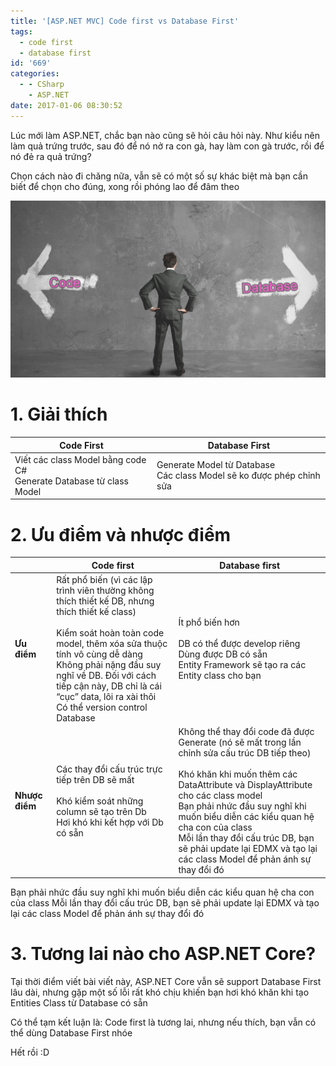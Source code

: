 ```yaml
---
title: '[ASP.NET MVC] Code first vs Database First'
tags:
  - code first
  - database first
id: '669'
categories:
  - - CSharp
    - ASP.NET
date: 2017-01-06 08:30:52
---
```


Lúc mới làm ASP.NET, chắc bạn nào cũng sẽ hỏi câu hỏi này. Như kiểu nên làm quả trứng trước, sau đó để nó nở ra con gà, hay làm con gà trước, rồi để nó đẻ ra quả trứng?

Chọn cách nào đi chăng nữa, vẫn sẽ có một số sự khác biệt mà bạn cần biết để chọn cho đúng, xong rồi phóng lao để đâm theo

![original](/images/2017/01/original.jpg)
<!-- more -->

# 1. Giải thích

| **Code First** | **Database First** |
|---|---|
| Viết các class Model bằng code C#<br>Generate Database từ class Model | Generate Model từ Database<br>Các class Model sẽ ko được phép chỉnh sửa |

# 2. Ưu điểm và nhược điểm

|  | **Code first** | **Database first** |
|---|---|---|
| **Ưu điểm** | Rất phổ biến (vì các lập trình viên thường không thích thiết kế DB, nhưng thích thiết kế class)<br><br>Kiểm soát hoàn toàn code model, thêm xóa sửa thuộc tính vô cùng dễ dàng<br>Không phải nặng đầu suy nghĩ về DB. Đối với cách tiếp cận này, DB chỉ là cái “cục” data, lôi ra xài thôi<br>Có thể version control Database | Ít phổ biến hơn<br><br>DB có thể được develop riêng<br>Dùng được DB có sẵn<br>Entity Framework sẽ tạo ra các Entity class cho bạn |
| **Nhược điểm** | Các thay đổi cấu trúc trực tiếp trên DB sẽ mất<br><br>Khó kiểm soát những column sẽ tạo trên Db<br>Hơi khó khi kết hợp với Db có sẵn | Không thể thay đổi code đã được Generate (nó sẽ mất trong lần chỉnh sửa cấu trúc DB tiếp theo)<br><br>Khó khăn khi muốn thêm các DataAttribute và DisplayAttribute cho các class model<br>Bạn phải nhức đầu suy nghĩ khi muốn biểu diễn các kiểu quan hệ cha con của class<br>Mỗi lần thay đổi cấu trúc DB, bạn sẽ phải update lại EDMX và tạo lại các class Model để phản ánh sự thay đổi đó |

Bạn phải nhức đầu suy nghĩ khi muốn biểu diễn các kiểu quan hệ cha con của class Mỗi lần thay đổi cấu trúc DB, bạn sẽ phải update lại EDMX và tạo lại các class Model để phản ánh sự thay đổi đó

# 3. Tương lai nào cho ASP.NET Core?

Tại thời điểm viết bài viết này, ASP.NET Core vẫn sẽ support Database First lâu dài, nhưng gặp một số lỗi rất khó chịu khiến bạn hơi khó khăn khi tạo Entities Class từ Database có sẵn

Có thể tạm kết luận là: Code first là tương lai, nhưng nếu thích, bạn vẫn có thể dùng Database First nhóe

Hết rồi :D